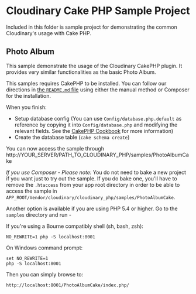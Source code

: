 Cloudinary Cake PHP Sample Project
=============================

Included in this folder is sample project for demonstrating the common Cloudinary's usage with Cake PHP.

## Photo Album

This sample demonstrate the usage of the Cloudinary CakePHP plugin. It provides very similar functionalities as the basic Photo Album.

This samples requires CakePHP to be installed. You can follow our directions in [the `README.md` file](https://github.com/cloudinary/cloudinary_cake_php/tree/master) using either the manual method or Composer for the installation.

When you finish:

* Setup database config (You can use `Config/database.php.default` as reference by copying it into `Config/database.php` and modifying the relevant fields. See the [CakePHP Cookbook](http://book.cakephp.org/2.0/en/index.html) for more information)
* Create the database table (`cake schema create`)

You can now access the sample through http://YOUR\_SERVER/PATH\_TO\_CLOUDINARY\_PHP/samples/PhotoAlbumCake

*If you use Composer - Please note:* You do not need to bake a new project if you want just to try out the sample. If you do bake one, you'll have to remove the `.htaccess` from your app root directory in order to be able to access the sample in `APP_ROOT/Vendor/cloudinary/cloudinary_php/samples/PhotoAlbumCake`.

Another option is available if you are using PHP 5.4 or higher. Go to the `samples` directory and run -

If you're using a Bourne compatibly shell (sh, bash, zsh):

    NO_REWRITE=1 php -S localhost:8001

On Windows command prompt:

    set NO_REWRITE=1
    php -S localhost:8001

Then you can simply browse to:

	http://localhost:8001/PhotoAlbumCake/index.php/

